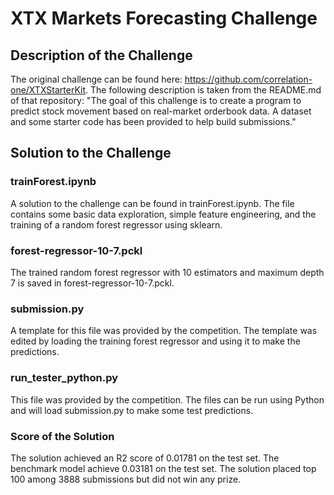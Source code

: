 # XTX Markets Forecasting Challenge

## Description of the Challenge

The original challenge can be found here: https://github.com/correlation-one/XTXStarterKit.
The following description is taken from the README.md of that repository:
"The goal of this challenge is to create a program to predict stock movement based on real-market orderbook data. A dataset and some starter code has been provided to help build submissions."

## Solution to the Challenge

### trainForest.ipynb

A solution to the challenge can be found in trainForest.ipynb.
The file contains some basic data exploration, simple feature engineering, and the training of a random forest regressor using sklearn.

### forest-regressor-10-7.pckl

The trained random forest regressor with 10 estimators and maximum depth 7 is saved in forest-regressor-10-7.pckl.

### submission.py

A template for this file was provided by the competition.
The template was edited by loading the training forest regressor and using it to make the predictions.

### run_tester_python.py

This file was provided by the competition.
The files can be run using Python and will load submission.py to make some test predictions.

### Score of the Solution

The solution achieved an R2 score of 0.01781 on the test set.
The benchmark model achieve 0.03181 on the test set.
The solution placed top 100 among 3888 submissions but did not win any prize.
